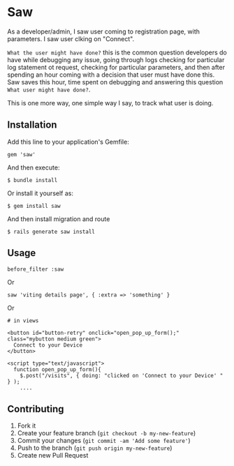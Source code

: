 # Saw

As a developer/admin, I saw user coming to registration page, with parameters. I saw user clking on "Connect". 

`What the user might have done?` this is the common question developers do have while debugging any issue, going through logs checking for particular log statement ot request, checking for particular parameters, and then after spending an hour coming with a decision that user must have done this. Saw saves this hour, time spent on debugging and answering this question `What user might have done?`.

This is one more way, one simple way I say, to track what user is doing.

## Installation

Add this line to your application's Gemfile:

    gem 'saw'

And then execute:

    $ bundle install

Or install it yourself as:

    $ gem install saw

And then install migration and route

    $ rails generate saw install

## Usage

    before_filter :saw

Or

    saw 'viting details page', { :extra => 'something' } 

Or

    # in views
    
    <button id="button-retry" onclick="open_pop_up_form();" class="mybutton medium green">
      Connect to your Device
    </button>
    
    <script type="text/javascript">
      function open_pop_up_form(){
        $.post("/visits", { doing: "clicked on 'Connect to your Device' " } );
        ....
        
## Contributing

1. Fork it
2. Create your feature branch (`git checkout -b my-new-feature`)
3. Commit your changes (`git commit -am 'Add some feature'`)
4. Push to the branch (`git push origin my-new-feature`)
5. Create new Pull Request

